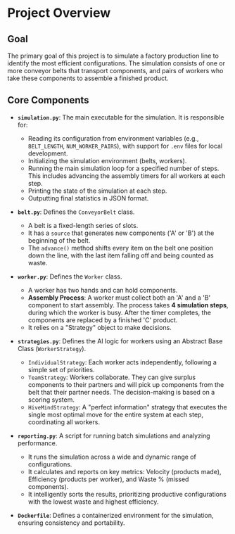 # Project Overview

## Goal

The primary goal of this project is to simulate a factory production line to identify the most efficient configurations. The simulation consists of one or more conveyor belts that transport components, and pairs of workers who take these components to assemble a finished product.

## Core Components

*   **`simulation.py`**: The main executable for the simulation. It is responsible for:
    *   Reading its configuration from environment variables (e.g., `BELT_LENGTH`, `NUM_WORKER_PAIRS`), with support for `.env` files for local development.
    *   Initializing the simulation environment (belts, workers).
    *   Running the main simulation loop for a specified number of steps. This includes advancing the assembly timers for all workers at each step.
    *   Printing the state of the simulation at each step.
    *   Outputting final statistics in JSON format.

*   **`belt.py`**: Defines the `ConveyorBelt` class.
    *   A belt is a fixed-length series of slots.
    *   It has a `source` that generates new components ('A' or 'B') at the beginning of the belt.
    *   The `advance()` method shifts every item on the belt one position down the line, with the last item falling off and being counted as waste.

*   **`worker.py`**: Defines the `Worker` class.
    *   A worker has two hands and can hold components.
    *   **Assembly Process**: A worker must collect both an 'A' and a 'B' component to start assembly. The process takes **4 simulation steps**, during which the worker is busy. After the timer completes, the components are replaced by a finished 'C' product.
    *   It relies on a "Strategy" object to make decisions.

*   **`strategies.py`**: Defines the AI logic for workers using an Abstract Base Class (`WorkerStrategy`).
    *   `IndividualStrategy`: Each worker acts independently, following a simple set of priorities.
    *   `TeamStrategy`: Workers collaborate. They can give surplus components to their partners and will pick up components from the belt that their partner needs. The decision-making is based on a scoring system.
    *   `HiveMindStrategy`: A "perfect information" strategy that executes the single most optimal move for the entire system at each step, coordinating all workers.

*   **`reporting.py`**: A script for running batch simulations and analyzing performance.
    *   It runs the simulation across a wide and dynamic range of configurations.
    *   It calculates and reports on key metrics: Velocity (products made), Efficiency (products per worker), and Waste % (missed components).
    *   It intelligently sorts the results, prioritizing productive configurations with the lowest waste and highest efficiency.

*   **`Dockerfile`**: Defines a containerized environment for the simulation, ensuring consistency and portability.
